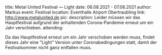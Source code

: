 title: Metal United Festival — Light
date: 06.08.2021 - 07.08.2021
author: Markus
event: Festival
location: Eventhalle Airport Obertraubling
link: http://www.metalunited.de
pic: 
description: Leider müssen wir das Hauptfestival aufgrund der anhaltenden Corona-Pandemie erneut um ein Jahr verschieben.
attending:

Da das Hauptfestival erneut um ein Jahr verschoben werden muss, findet dieses
Jahr eine "Light" Version unter Coronabedingungen statt, damit der 
Festivalsommer nicht ganz entfallen muss.